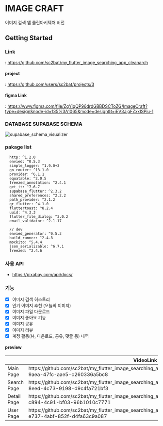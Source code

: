 # IMAGE CRAFT

이미지 검색 앱 클린아키텍쳐 버전

## Getting Started

### Link
 : https://github.com/sc2bat/my_flutter_image_searching_app_cleanarch

#### project
 : https://github.com/users/sc2bat/projects/3
 
#### figma Link
 : https://www.figma.com/file/ZgYiqQP96drdGBBDSCToZG/ImageCraft?type=design&node-id=135%3A1065&mode=design&t=iEV3JigFZxxISPiu-1

### DATABASE SUPABASE SCHEMA
![supabase_schema_visualizer](https://github.com/sc2bat/my_flutter_image_searching_app_cleanarch/assets/87482415/43490d9b-f613-4f35-99f7-ae81dd32f019)


### pakage list
```
  http: ^1.2.0
  envied: ^0.5.3
  simple_logger: ^1.9.0+3
  go_router: ^13.1.0
  provider: ^6.1.1
  equatable: ^2.0.5
  freezed_annotation: ^2.4.1
  get_it: ^7.6.7
  supabase_flutter: ^2.3.2
  shared_preferences: ^2.2.2
  path_provider: ^2.1.2
  qr_flutter: ^4.1.0
  fluttertoast: ^8.2.4
  uuid: ^4.3.3
  flutter_file_dialog: ^3.0.2
  email_validator: ^2.1.17

  // dev
  envied_generator: ^0.5.3
  build_runner: ^2.4.8
  mockito: ^5.4.4
  json_serializable: ^6.7.1
  freezed: ^2.4.6
```

### 사용 API
- https://pixabay.com/api/docs/

### 기능
- [x] 이미지 검색 히스토리
- [x] 인기 이미지 추천 (오늘의 이미지)
- [x] 이미지 파일 다운로드
- [x] 이미지 좋아요 기능
- [x] 이미지 공유
- [x] 이미지 리뷰
- [x] 계정 활동(뷰, 다운로드, 공유, 댓글 등) 내역 

#### preview
<table>
    <thead>
        <tr>
            <th></th>
            <th>VideoLink</th>
        </tr>
    </thead>
    <tbody>
        <tr>
          <td>Main Page</td>
          <td>https://github.com/sc2bat/my_flutter_image_searching_app_cleanarch/assets/87482415/400ba700-9aea-47fc-aae5-c260336a5bc8</td>
        </tr>
        <tr>
          <td>Search Page</td>
          <td>https://github.com/sc2bat/my_flutter_image_searching_app_cleanarch/assets/87482415/0aa1b0ac-8eed-4c73-9198-d9c4fa721bf3</td>
        </tr>
        <tr>
          <td>Detail Page</td>
          <td>https://github.com/sc2bat/my_flutter_image_searching_app_cleanarch/assets/87482415/dbafb116-c894-4c91-bf03-96b1010c7771</td>
        </tr>
        <tr>
          <td>User Page</td>
          <td>https://github.com/sc2bat/my_flutter_image_searching_app_cleanarch/assets/87482415/f40d2de2-e737-4abf-852f-d4fa63c9a087</td>
        </tr>
    </tbody>
</table>
